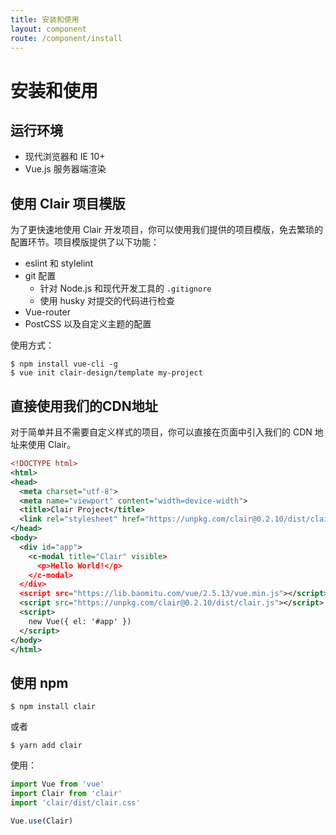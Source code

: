 ```yaml
---
title: 安装和使用
layout: component
route: /component/install
---
```


# 安装和使用

## 运行环境

* 现代浏览器和 IE 10+
* Vue.js 服务器端渲染

## 使用 Clair 项目模版

为了更快速地使用 Clair 开发项目，你可以使用我们提供的项目模版，免去繁琐的配置环节。项目模版提供了以下功能：

- eslint 和 stylelint
- git 配置
  - 针对 Node.js 和现代开发工具的 `.gitignore`
  - 使用 husky 对提交的代码进行检查
- Vue-router
- PostCSS 以及自定义主题的配置

使用方式：

```shell
$ npm install vue-cli -g
$ vue init clair-design/template my-project
```

## 直接使用我们的CDN地址

对于简单并且不需要自定义样式的项目，你可以直接在页面中引入我们的 CDN 地址来使用 Clair。

```xml
<!DOCTYPE html>
<html>
<head>
  <meta charset="utf-8">
  <meta name="viewport" content="width=device-width">
  <title>Clair Project</title>
  <link rel="stylesheet" href="https://unpkg.com/clair@0.2.10/dist/clair.css">
</head>
<body>
  <div id="app">
    <c-modal title="Clair" visible>
      <p>Hello World!</p>
    </c-modal>
  </div>
  <script src="https://lib.baomitu.com/vue/2.5.13/vue.min.js"></script>
  <script src="https://unpkg.com/clair@0.2.10/dist/clair.js"></script>
  <script>
    new Vue({ el: '#app' })
  </script>
</body>
</html>
```

## 使用 npm

```shell
$ npm install clair
```

或者

```shell
$ yarn add clair
```

使用：

```javascript
import Vue from 'vue'
import Clair from 'clair'
import 'clair/dist/clair.css'

Vue.use(Clair)
```
